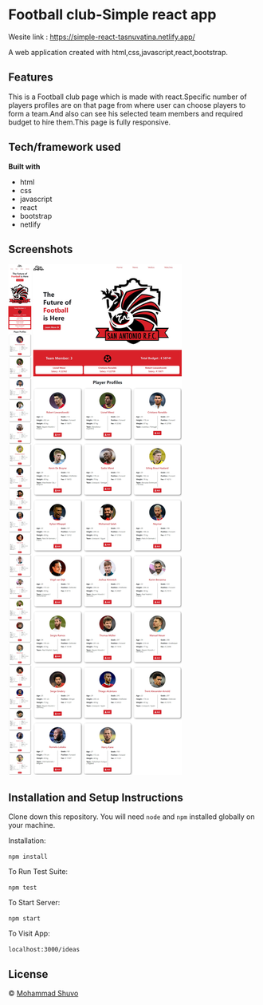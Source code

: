 # Football club-Simple react app
Wesite link : https://simple-react-tasnuvatina.netlify.app/

A web  application created with html,css,javascript,react,bootstrap.

## Features
This is a Football club page which is made with react.Specific number of players profiles are on that page from where user can choose players to form a team.And also can see his selected team members and required budget to hire them.This page is fully responsive.

## Tech/framework used

<b>Built with</b>

* html
* css
* javascript
* react
* bootstrap
* netlify
 
## Screenshots
![js-standard-style](./src/images/screenshots/SanAntonio1.png)
![js-standard-style](./src/images/screenshots/SanAntonio2.png)


## Installation and Setup Instructions

Clone down this repository. You will need `node` and `npm` installed globally on your machine.  

Installation:

`npm install`  

To Run Test Suite:  

`npm test`  

To Start Server:

`npm start`  

To Visit App:

`localhost:3000/ideas` 


## License

© [Mohammad Shuvo](https://github.com/CoderMohammadShuvo)
